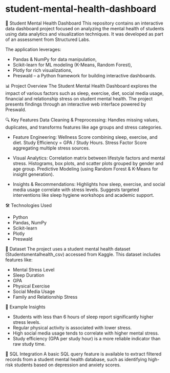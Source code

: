 # student-mental-health-dashboard

🧠 Student Mental Health Dashboard
This repository contains an interactive data dashboard project focused on analyzing the mental health of students using data analytics and visualization techniques. It was developed as part of an assessment from Structured Labs.

The application leverages:

* Pandas & NumPy for data manipulation,
* Scikit-learn for ML modeling (K-Means, Random Forest),
* Plotly for rich visualizations,
* Preswald – a Python framework for building interactive dashboards.

📊 Project Overview
The Student Mental Health Dashboard explores the impact of various factors such as sleep, exercise, diet, social media usage, financial and relationship stress on student mental health. The project presents findings through an interactive web interface powered by Preswald.

🔍 Key Features
Data Cleaning & Preprocessing: Handles missing values, duplicates, and transforms features like age groups and stress categories.

* Feature Engineering:
  Wellness Score combining sleep, exercise, and diet.
  Study Efficiency = GPA / Study Hours.
  Stress Factor Score aggregating multiple stress sources.

* Visual Analytics:
  Correlation matrix between lifestyle factors and mental stress.
  Histograms, box plots, and scatter plots grouped by gender and age group.
  Predictive Modeling (using Random Forest & K-Means for insight generation).

* Insights & Recommendations:
  Highlights how sleep, exercise, and social media usage correlate with stress levels.
  Suggests targeted interventions like sleep hygiene workshops and academic support.

🛠️ Technologies Used

* Python
* Pandas, NumPy
* Scikit-learn
* Plotly
* Preswald

📁 Dataset
The project uses a student mental health dataset (Studentsmentalhealth_csv) accessed from Kaggle. This dataset includes features like:
* Mental Stress Level
* Sleep Duration
* GPA
* Physical Exercise
* Social Media Usage
* Family and Relationship Stress

🧠 Example Insights
* Students with less than 6 hours of sleep report significantly higher stress levels.
* Regular physical activity is associated with lower stress.
* High social media usage tends to correlate with higher mental stress.
* Study efficiency (GPA per study hour) is a more reliable indicator than raw study time.

📎 SQL Integration
A basic SQL query feature is available to extract filtered records from a student mental health database, such as identifying high-risk students based on depression and anxiety scores.

